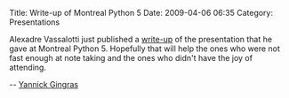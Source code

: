Title: Write-up of Montreal Python 5
Date: 2009-04-06 06:35
Category: Presentations

Alexadre Vassalotti just published a [write-up][] of the presentation
that he gave at Montreal Python 5. Hopefully that will help the ones who
were not fast enough at note taking and the ones who didn't have the joy
of attending.

-- [Yannick Gingras][]

</p>

  [write-up]: http://peadrop.com/mp5.html
  [Yannick Gingras]: http://ygingrasnet
